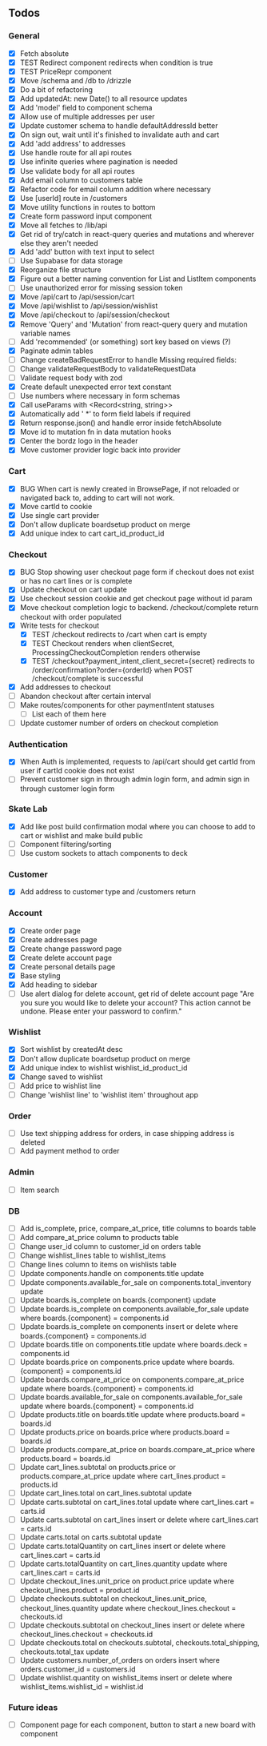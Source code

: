 ## Todos

### General

-   [x] Fetch absolute
-   [x] TEST Redirect component redirects when condition is true
-   [x] TEST PriceRepr component
-   [x] Move /schema and /db to /drizzle
-   [x] Do a bit of refactoring
-   [x] Add updatedAt: new Date() to all resource updates
-   [x] Add 'model' field to component schema
-   [x] Allow use of multiple addresses per user
-   [x] Update customer schema to handle defaultAddressId better
-   [x] On sign out, wait until it's finished to invalidate auth and cart
-   [x] Add 'add address' to addresses
-   [x] Use handle route for all api routes
-   [x] Use infinite queries where pagination is needed
-   [x] Use validate body for all api routes
-   [x] Add email column to customers table
-   [x] Refactor code for email column addition where necessary
-   [x] Use [userId] route in /customers
-   [x] Move utility functions in routes to bottom
-   [x] Create form password input component
-   [x] Move all fetches to /lib/api
-   [x] Get rid of try/catch in react-query queries and mutations and wherever else they aren't needed
-   [x] Add 'add' button with text input to select
-   [ ] Use Supabase for data storage
-   [x] Reorganize file structure
-   [x] Figure out a better naming convention for List and ListItem components
-   [ ] Use unauthorized error for missing session token
-   [x] Move /api/cart to /api/session/cart
-   [x] Move /api/wishlist to /api/session/wishlist
-   [x] Move /api/checkout to /api/session/checkout
-   [x] Remove 'Query' and 'Mutation' from react-query query and mutation variable names
-   [ ] Add 'recommended' (or something) sort key based on views (?)
-   [x] Paginate admin tables
-   [ ] Change createBadRequestError to handle Missing required fields:
-   [ ] Change validateRequestBody to validateRequestData
-   [ ] Validate request body with zod
-   [x] Create default unexpected error text constant
-   [ ] Use numbers where necessary in form schemas
-   [x] Call useParams with <Record<string, string>>
-   [x] Automatically add ' \*' to form field labels if required
-   [x] Return response.json() and handle error inside fetchAbsolute
-   [x] Move id to mutation fn in data mutation hooks
-   [x] Center the bordz logo in the header
-   [x] Move customer provider logic back into provider

### Cart

-   [x] BUG When cart is newly created in BrowsePage, if not reloaded or navigated back to, adding to cart will not work.
-   [x] Move cartId to cookie
-   [x] Use single cart provider
-   [x] Don't allow duplicate boardsetup product on merge
-   [x] Add unique index to cart cart_id_product_id

### Checkout

-   [x] BUG Stop showing user checkout page form if checkout does not exist or has no cart lines or is complete
-   [x] Update checkout on cart update
-   [x] Use checkout session cookie and get checkout page without id param
-   [x] Move checkout completion logic to backend. /checkout/complete return checkout with order populated
-   [x] Write tests for checkout
    -   [x] TEST /checkout redirects to /cart when cart is empty
    -   [x] TEST Checkout renders when clientSecret, ProcessingCheckoutCompletion renders otherwise
    -   [x] TEST /checkout?payment_intent_client_secret={secret} redirects to /order/confirmation?order={orderId} when POST /checkout/complete is successful
-   [x] Add addresses to checkout
-   [ ] Abandon checkout after certain interval
-   [ ] Make routes/components for other paymentIntent statuses
    -   [ ] List each of them here
-   [ ] Update customer number of orders on checkout completion

### Authentication

-   [x] When Auth is implemented, requests to /api/cart should get cartId from user if cartId cookie does not exist
-   [ ] Prevent customer sign in through admin login form, and admin sign in through customer login form

### Skate Lab

-   [x] Add like post build confirmation modal where you can choose to add to cart or wishlist and make build public
-   [ ] Component filtering/sorting
-   [ ] Use custom sockets to attach components to deck

### Customer

-   [x] Add address to customer type and /customers return

### Account

-   [x] Create order page
-   [x] Create addresses page
-   [x] Create change password page
-   [x] Create delete account page
-   [x] Create personal details page
-   [x] Base styling
-   [x] Add heading to sidebar
-   [ ] Use alert dialog for delete account, get rid of delete account page "Are you sure you would like to delete your account? This action cannot be undone. Please enter your password to confirm."

### Wishlist

-   [x] Sort wishlist by createdAt desc
-   [x] Don't allow duplicate boardsetup product on merge
-   [x] Add unique index to wishlist wishlist_id_product_id
-   [x] Change saved to wishlist
-   [ ] Add price to wishlist line
-   [ ] Change 'wishlist line' to 'wishlist item' throughout app

### Order

-   [ ] Use text shipping address for orders, in case shipping address is deleted
-   [ ] Add payment method to order

### Admin

-   [ ] Item search

### DB

-   [ ] Add is_complete, price, compare_at_price, title columns to boards table
-   [ ] Add compare_at_price column to products table
-   [ ] Change user_id column to customer_id on orders table
-   [ ] Change wishlist_lines table to wishlist_items
-   [ ] Change lines column to items on wishlists table
-   [ ] Update components.handle on components.title update
-   [ ] Update components.available_for_sale on components.total_inventory update
-   [ ] Update boards.is_complete on boards.{component} update
-   [ ] Update boards.is_complete on components.available_for_sale update where boards.{component} = components.id
-   [ ] Update boards.is_complete on components insert or delete where boards.{component} = components.id
-   [ ] Update boards.title on components.title update where boards.deck = components.id
-   [ ] Update boards.price on components.price update where boards.{component} = components.id
-   [ ] Update boards.compare_at_price on components.compare_at_price update where boards.{component} = components.id
-   [ ] Update boards.available_for_sale on components.available_for_sale update where boards.{component} = components.id
-   [ ] Update products.title on boards.title update where products.board = boards.id
-   [ ] Update products.price on boards.price where products.board = boards.id
-   [ ] Update products.compare_at_price on boards.compare_at_price where products.board = boards.id
-   [ ] Update cart_lines.subtotal on products.price or products.compare_at_price update where cart_lines.product = products.id
-   [ ] Update cart_lines.total on cart_lines.subtotal update
-   [ ] Update carts.subtotal on cart_lines.total update where cart_lines.cart = carts.id
-   [ ] Update carts.subtotal on cart_lines insert or delete where cart_lines.cart = carts.id
-   [ ] Update carts.total on carts.subtotal update
-   [ ] Update carts.totalQuantity on cart_lines insert or delete where cart_lines.cart = carts.id
-   [ ] Update carts.totalQuantity on cart_lines.quantity update where cart_lines.cart = carts.id
-   [ ] Update checkout_lines.unit_price on product.price update where checkout_lines.product = product.id
-   [ ] Update checkouts.subtotal on checkout_lines.unit_price, checkout_lines.quantity update where checkout_lines.checkout = checkouts.id
-   [ ] Update checkouts.subtotal on checkout_lines insert or delete where checkout_lines.checkout = checkouts.id
-   [ ] Update checkouts.total on checkouts.subtotal, checkouts.total_shipping, checkouts.total_tax update
-   [ ] Update customers.number_of_orders on orders insert where orders.customer_id = customers.id
-   [ ] Update wishlist.quantity on wishlist_items insert or delete where wishlist_items.wishlist_id = wishlist.id

### Future ideas

-   [ ] Component page for each component, button to start a new board with component
